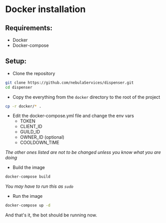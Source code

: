 # Docker installation

## Requirements:
- Docker
- Docker-compose

## Setup:
- Clone the repository
```bash 
git clone https://github.com/nebulaServices/dispenser.git 
cd dispenser
```

- Copy the everything from the `docker` directory to the root of the project
```bash
cp -r docker/* .
```

- Edit the docker-compose.yml file and change the env vars 
  - TOKEN
  - CLIENT_ID
  - GUILD_ID
  - OWNER_ID (optional)
  - COOLDOWN_TIME 

*The other ones listed are not to be changed unless you know what you are doing*

- Build the image
```bash
docker-compose build
```

*You may have to run this as `sudo`*

- Run the image
```bash
docker-compose up -d
```

And that's it, the bot should be running now.
